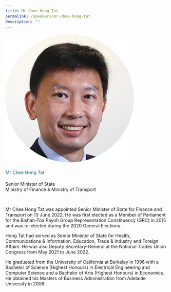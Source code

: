 ```yaml
---
title: Mr Chee Hong Tat
permalink: /speakers/mr-chee-hong-tat
description: ""
---
```

<div class="row">
            <div class="col is-3">
              <img src="/images/Speakers/Mr%20Chee%20Hong%20Tat.png">
            </div>
            <div class="col is-9 speaker-details">
              <h4>Mr Chee Hong Tat</h4>
<p>Senior Minister of State<br>
Ministry of Finance & Ministry of Transport</p><br>
<p>
Mr Chee Hong Tat was appointed Senior Minister of State for Finance and Transport on 13 June 2022. He was first elected as a Member of Parliament for the Bishan-Toa Payoh Group Representation Constituency (GRC) in 2015 and was re-elected during the 2020 General Elections.</p>

<p>Hong Tat had served as Senior Minister of State for Health, Communications & Information, Education, Trade & Industry and Foreign Affairs. He was also Deputy Secretary-General at the National Trades Union Congress from May 2021 to June 2022.</p>

<p>He graduated from the University of California at Berkeley in 1996 with a Bachelor of Science (Highest Honours) in Electrical Engineering and Computer Science and a Bachelor of Arts (Highest Honours) in Economics. He obtained his Masters of Business Administration from Adelaide University in 2006.</p>
            </div>
          </div> 
					
<style type="text/css"> 
    .is-left{
      text-align: left;
    }
    h4{
      font-weight: 500; 
      color: #337B9A !important;
    }
     .speaker-details p { text-align: justified; }
  </style>